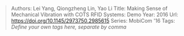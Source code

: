 > Authors: Lei Yang, Qiongzheng Lin, Yao Li
> Title: Making Sense of Mechanical Vibration with COTS RFID Systems: Demo
> Year: 2016
> Url: https://doi.org/10.1145/2973750.2985615
> Series: MobiCom '16
> Tags: *Define your own tags here, separate by comma*